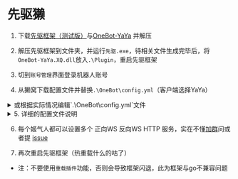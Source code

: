 # 先驱獭

1. 下载[先驱框架（测试版）](http://api.xianqubot.com/index.php?newver=beta)与[OneBot-YaYa](https://github.com/Yiwen-Chan/OneBot-YaYa/releases) 并解压

2. 解压先驱框架到文件夹，并运行`先驱.exe`，待相关文件生成完毕后，将`OneBot-YaYa.XQ.dll`放入`.\Plugin`，重启先驱框架

3. 切到`账号管理`界面登录机器人账号

4. 从獭窝下载配置文件并替换`.\OneBot\config.yml`（客户端选择YaYa）

<details><summary>或根据实际情况编辑`.\OneBot\config.yml`文件</summary>

- [獭獭](https://xn--v9x.net/)
1. `master`改为`自己的QQ号`
2. `bots` --> `bot`改为在獭獭后台申请的`姬气人QQ`
3. `bots` --> `websocket_reverse` --> `name` 改为`獭獭`
4. `bots` --> `websocket_reverse` --> `enable` 改为`true`
5. `bots` --> `websocket_reverse` --> `url` 改为獭獭后台申请姬气人窝所在的`网址`,有下面四种情况：
```
主窝 ws://xn--v9x.net:80/ws
笔窝 ws://bot.pencilss.top/ws
风窝 ws://temp.dead-war.cn/ws
鸡窝 ws://tata.guomie.club/ws
```
6. `bots` --> `websocket_reverse` --> `access_token` 改为獭獭后台申请时所填的`token`

- [塔塔露](http://tataru.aoba.vip/cloud/)
1. `master`改为`自己的QQ号`

2. `bots` --> `bot`改为在獭獭后台申请的`姬气人QQ`

3. `bots` --> `http` --> `name` 改为`塔塔露`

4. `bots` --> `http` --> `enable` 改为`true`

5. `bots` --> `http` --> `post_url` 改为塔塔露后台右上角个人信息里的API的`网址`

</details>


<details><summary>5. 详细的配置文件说明</summary>

```
# 版本
version: 1.0.5
# 主人QQ号
master: 12345678
# 是否开启DEBUG日志
debug: true
# 心跳设置，默认不动
heratbeat:
  enable: true
  interval: 10000
# 缓存设置，暂未实现
cache:
  database: false
  image: false
  record: false
  video: false
# 不同姬气人的设置，注意yaml中 "-" 代表一个父节点有多个子节点
bots:
# 被设置的姬气人QQ
- bot: 0
  # 正向WS
  websocket:
  # 连接到的服务的名字，自己起
  - name: WSS EXAMPLE
    # 是否启动该服务的连接，连接为 true
    enable: false
    # OneBot建立服务器的HOST，无特殊需求一般为 127.0.0.1
    host: 127.0.0.1
    # OneBot建立服务器的PORT，与插件的端口要对应
    port: 6700
    # OneBot服务器 Token ,一般不动
    access_token: ""
    # OneBot上报格式，可为 string 或 array ，一般不动
    post_message_format: string
  # 反向WS
  websocket_reverse:
  # 连接到的服务的名字，自己起
  - name: WSC EXAMPLE
    # 是否启动该服务的连接，连接为 true
    enable: false
    # 插件服务器的地址，一般只需要改端口
    url: ws://127.0.0.1:8080/ws
    # 暂未实现
    api_url: ws://127.0.0.1:8080/api
    # 暂未实现
    event_url: ws://127.0.0.1:8080/event
    # 暂未实现
    use_universal_client: true
    # 插件填了 Token 这里也要填
    access_token: ""
    # OneBot上报格式，可为 string 或 array ，一般不动
    post_message_format: string
    # 掉线重连的时间间隔，单位毫秒
    reconnect_interval: 3000
  # HTTP 和 HTTP POST
  http:
  # 连接到的服务的名字，自己起
  - name: HTTP EXAMPLE
    # 是否启动该服务的连接，连接为 true
    enable: true
    # OneBot建立服务器的HOST，无特殊需求一般为 127.0.0.1
    host: 127.0.0.1
    # OneBot建立服务器的PORT，与插件的端口要对应
    port: 5700
    # OneBot服务器 Token ,一般不动
    token: ""
    # OneBot 上报的地址，即插件服务器地址
    post_url: 
    # OneBot 上报的 Secret，一般不填
    secret: ""
    # 等待响应时间，一般不动
    time_out: 0
    # OneBot上报格式，可为 string 或 array ，一般不动
    post_message_format: string

```

</details>

6. 每个姬气人都可以设置多个 正向WS 反向WS HTTP 服务，实在不懂[加群](https://jq.qq.com/?_wv=1027&k=PVW9Ol8b)问或者提 [issue](https://github.com/Yiwen-Chan/OneBot-YaYa/issues) 

7. 再次重启先驱框架（热重载什么的咕了）

- 注：不要使用`重载插件`功能，否则会导致框架闪退，此为框架与go不兼容问题
